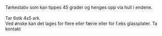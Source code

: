 <!-- Edit this file to change the product description -->

<p>Tørkestativ som kan tippes 45 grader og henges opp via hull i endene. <br><br>Tar 6stk 4x5 ark. <br>Ved ønske kan det lages for flere eller færre eller for f.eks glassplater. Ta kontakt</p>